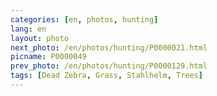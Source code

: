 ```yaml
---
categories: [en, photos, hunting]
lang: en
layout: photo
next_photo: /en/photos/hunting/P0000021.html
picname: P0000049
prev_photo: /en/photos/hunting/P0000129.html
tags: [Dead Zebra, Grass, Stahlhelm, Trees]
---
```

